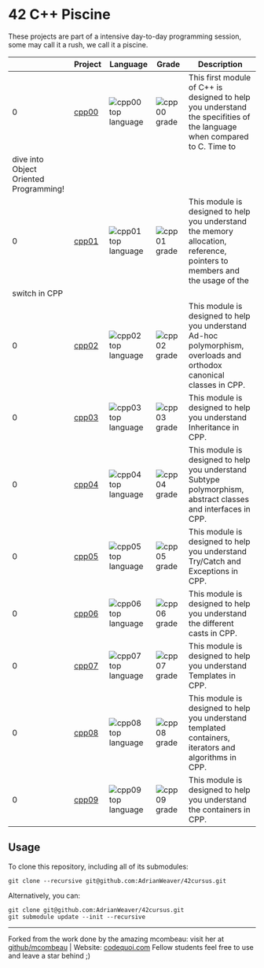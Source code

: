 # 42 C++ Piscine

These projects are part of a intensive day-to-day programming session, some may call it a rush, we call it a piscine.

|     | Project                                                          | Language                                                                                                                  | Grade                                                                                              | Description                                                                     |
| --- | ---------------------------------------------------------------- | ------------------------------------------------------------------------------------------------------------------------- | -------------------------------------------------------------------------------------------------- | ------------------------------------------------------------------------------- |
| 0   | [cpp00](https://github.com/AdrianWeaver/cpp00)                       | ![cpp00 top language](https://img.shields.io/badge/cpp-100%25-blue)                       | ![cpp00 grade](https://img.shields.io/badge/:-100%25-success?style=flat-square&logo=42)            | This first module of C++ is designed to help you understand the specifities of the language when compared to C. Time to
dive into Object Oriented Programming!|
| 0   | [cpp01](https://github.com/AdrianWeaver/cpp01)                       | ![cpp01 top language](https://img.shields.io/badge/cpp-100%25-blue)                       | ![cpp01 grade](https://img.shields.io/badge/:-100%25-success?style=flat-square&logo=42)            | This module is designed to help you understand the memory allocation, reference, pointers to members and the usage of the
switch in CPP|
| 0   | [cpp02](https://github.com/AdrianWeaver/cpp02)                       | ![cpp02 top language](https://img.shields.io/badge/cpp-100%25-blue)                       | ![cpp02 grade](https://img.shields.io/badge/:-100%25-success?style=flat-square&logo=42)            | This module is designed to help you understand Ad-hoc polymorphism, overloads and orthodox canonical classes in CPP. |
| 0   | [cpp03](https://github.com/AdrianWeaver/cpp03)                       | ![cpp03 top language](https://img.shields.io/badge/cpp-100%25-blue)                       | ![cpp03 grade](https://img.shields.io/badge/:-100%25-success?style=flat-square&logo=42)            | This module is designed to help you understand Inheritance in CPP. |
| 0   | [cpp04](https://github.com/AdrianWeaver/cpp04)                       | ![cpp04 top language](https://img.shields.io/badge/cpp-100%25-blue)                       | ![cpp04 grade](https://img.shields.io/badge/:-100%25-success?style=flat-square&logo=42)            | This module is designed to help you understand Subtype polymorphism, abstract classes and interfaces in CPP. |
| 0   | [cpp05](https://github.com/AdrianWeaver/cpp05)                       | ![cpp05 top language](https://img.shields.io/badge/cpp-100%25-blue)                       | ![cpp05 grade](https://img.shields.io/badge/:-100%25-success?style=flat-square&logo=42)            | This module is designed to help you understand Try/Catch and Exceptions in CPP. |
| 0   | [cpp06](https://github.com/AdrianWeaver/cpp06)                       | ![cpp06 top language](https://img.shields.io/badge/cpp-100%25-blue)                       | ![cpp06 grade](https://img.shields.io/badge/:-100%25-success?style=flat-square&logo=42)            | This module is designed to help you understand the different casts in CPP. |
| 0   | [cpp07](https://github.com/AdrianWeaver/cpp07)                       | ![cpp07 top language](https://img.shields.io/badge/cpp-100%25-blue)                       | ![cpp07 grade](https://img.shields.io/badge/:-100%25-success?style=flat-square&logo=42)            | This module is designed to help you understand Templates in CPP. |
| 0   | [cpp08](https://github.com/AdrianWeaver/cpp08)                       | ![cpp08 top language](https://img.shields.io/badge/cpp-100%25-blue)                       | ![cpp08 grade](https://img.shields.io/badge/:-100%25-success?style=flat-square&logo=42)            | This module is designed to help you understand templated containers, iterators and algorithms in CPP. |
| 0   | [cpp09](https://github.com/AdrianWeaver/cpp09)                       | ![cpp09 top language](https://img.shields.io/badge/private-red)                       | ![cpp09 grade](https://img.shields.io/badge/:-100%25-success?style=flat-square&logo=42)            | This module is designed to help you understand the containers in CPP. |

## Usage

To clone this repository, including all of its submodules:

```shell
git clone --recursive git@github.com:AdrianWeaver/42cursus.git
```

Alternatively, you can:

```shell
git clone git@github.com:AdrianWeaver/42cursus.git
git submodule update --init --recursive
```

---

Forked from the work done by the amazing mcombeau: visit her at [github/mcombeau](https://github.com/mcombeau) |  Website: [codequoi.com](https://www.codequoi.com)
Fellow students feel free to use and leave a star behind ;)
